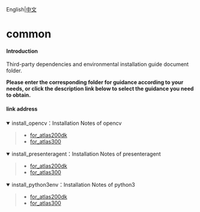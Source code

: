 English|[中文](README.md)

# common

#### Introduction

Third-party dependencies and environmental installation guide document folder.

**Please enter the corresponding folder for guidance according to your needs, or click the description link below to select the guidance you need to obtain.**

#### link address


<details open><summary>install_opencv：Installation Notes of opencv</summary><blockquote>

- [for_atlas200dk](https://gitee.com/ascend/samples/tree/master/common/install_opencv/for_atlas200dk)  
- [for_atlas300](https://gitee.com/ascend/samples/tree/master/common/install_opencv/for_atlas300)
</blockquote></details>  

<details open><summary>install_presenteragent：Installation Notes of presenteragent</summary><blockquote>

- [for_atlas200dk](https://gitee.com/ascend/samples/tree/master/common/install_presenteragent/for_atlas200dk)  
- [for_atlas300](https://gitee.com/ascend/samples/tree/master/common/install_presenteragent/for_atlas300)
</blockquote></details>    

<details open><summary>install_python3env：Installation Notes of python3</summary><blockquote>

- [for_atlas200dk](https://gitee.com/ascend/samples/tree/master/common/install_python3env/for_atlas200dk)  
- [for_atlas300](https://gitee.com/ascend/samples/tree/master/common/install_python3env/for_atlas200dk)
</blockquote></details>  
